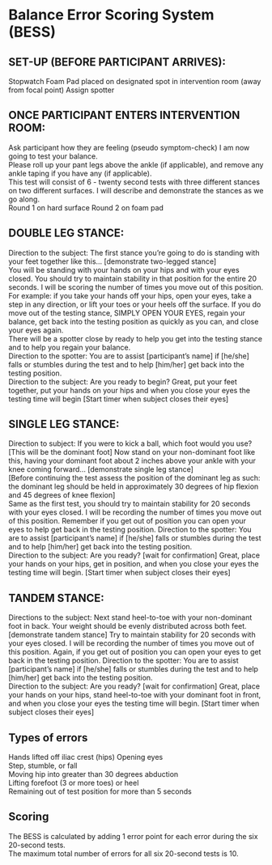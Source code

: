 # Balance Error Scoring System (BESS)
## SET-UP (BEFORE PARTICIPANT ARRIVES): 
Stopwatch 
Foam Pad placed on designated spot in intervention room (away from focal point) 
Assign spotter 
## ONCE PARTICIPANT ENTERS INTERVENTION ROOM: 
Ask participant how they are feeling (pseudo symptom-check) 
I am now going to test your balance.   
Please roll up your pant legs above the ankle (if applicable), and remove any ankle taping if you have any (if applicable).   
This test will consist of 6 - twenty second tests with three different stances on two different surfaces. I will describe and demonstrate the stances as we go along.  
Round 1 on hard surface
Round 2 on foam pad
## DOUBLE LEG STANCE:   
Direction to the subject: The first stance you’re going to do is standing with your feet together like this…  [demonstrate two-legged stance]   
You will be standing with your hands on your hips and with your eyes closed. You should try to  maintain stability in that position for the entire 20 seconds. I will be scoring the number of  times you move out of this position. For example: if you take your hands off your hips,  open your eyes, take a step in any direction, or lift your toes or your heels off the surface. If you do move out of the testing  stance, SIMPLY OPEN YOUR EYES, regain your balance, get back into the testing position as quickly as you can, and close your eyes again.   
There will be a spotter close by ready to help you get into the testing stance and to help you regain your balance.   
Direction to the spotter: You are to assist [participant’s name]  if [he/she] falls or stumbles during the test and to help [him/her] get back into the testing position.   
Direction to the subject: Are you ready to begin? Great, put your feet together, put your hands on your hips and when  you close your eyes the testing time will begin [Start timer when subject closes their eyes]  
## SINGLE LEG STANCE:   
Direction to subject: If you were to kick a ball, which foot would you use? [This will be  the dominant foot] 
Now stand on your non-dominant foot like this, having your dominant foot about 2 inches above your ankle with your knee coming forward…  [demonstrate single leg stance]   
[Before continuing the test assess the position of the dominant leg as such: the dominant  leg should be held in approximately 30 degrees of hip flexion and 45 degrees of knee flexion]   
Same as the first test, you should try to maintain stability for 20 seconds with your eyes closed. I will be recording the number of times you move out of this position. Remember if you get out of position you can open your eyes to help get back in the testing position. 
Direction to the spotter: You are to assist [participant’s name]  if [he/she] falls or stumbles during the test and to help [him/her] get back into the testing position.  
Direction to the subject: Are you ready? [wait for confirmation] Great, place your hands on your hips, get in position, and when you close your eyes the testing time will begin.  [Start timer when subject closes their eyes]  
## TANDEM STANCE:   
Directions to the subject: Next stand heel-to-toe with your non-dominant foot in back. Your weight should be evenly distributed across both feet. [demonstrate tandem stance] 
Try to maintain stability for 20 seconds with your eyes closed. I will be recording the number of times you move out of this position. Again, if you get out of position you can open your eyes to get back in the testing position. 
Direction to the spotter: You are to assist [participant’s name]  if [he/she] falls or stumbles during the test and to help [him/her] get back into the testing position.  
Direction to the subject: Are you ready? [wait for confirmation] Great, place your hands on your hips, stand heel-to-toe with your dominant foot in front, and when you close your eyes the testing time will begin.  [Start timer when subject closes their eyes] 
## Types of errors
  Hands lifted off iliac crest (hips) 
  Opening eyes   
  Step, stumble, or fall   
  Moving hip into greater than 30 degrees abduction  
  Lifting forefoot (3 or more toes) or heel   
  Remaining out of test position for more than 5 seconds   
## Scoring
  The BESS is calculated by adding 1 error point for each error during the six  20-second tests.  
  The maximum total number of errors for all six 20-second tests is 10. 
